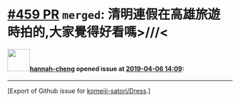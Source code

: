 # [\#459 PR](https://github.com/komeiji-satori/Dress/pull/459) `merged`: 清明連假在高雄旅遊時拍的,大家覺得好看嗎>///<

#### <img src="https://avatars.githubusercontent.com/u/16057324?u=23da06dde806dd8100fc1df3c9d1263f11797fe1&v=4" width="50">[hannah-cheng](https://github.com/hannah-cheng) opened issue at [2019-04-06 14:09](https://github.com/komeiji-satori/Dress/pull/459):






-------------------------------------------------------------------------------



[Export of Github issue for [komeiji-satori/Dress](https://github.com/komeiji-satori/Dress).]
